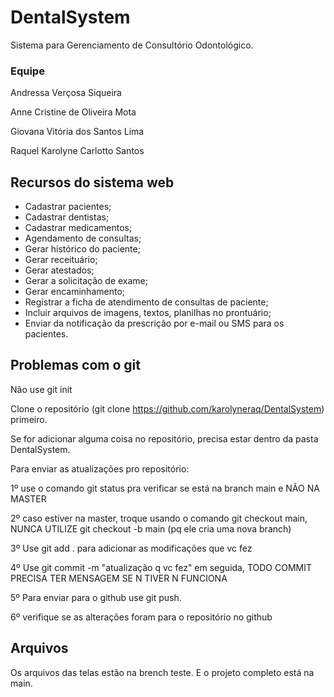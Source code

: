# DentalSystem
Sistema para Gerenciamento de Consultório Odontológico. 

### Equipe

Andressa Verçosa Siqueira

Anne Cristine de Oliveira Mota

Giovana Vitória dos Santos Lima

Raquel Karolyne Carlotto Santos

## Recursos do sistema web
- Cadastrar pacientes;
- Cadastrar dentistas;
- Cadastrar medicamentos;
- Agendamento de consultas;
- Gerar histórico do paciente;
- Gerar receituário;
- Gerar atestados;
- Gerar a solicitação de exame;
- Gerar encaminhamento;
- Registrar a ficha de atendimento de consultas de paciente;
- Incluir arquivos de imagens, textos, planilhas no prontuário;
- Enviar da notificação da prescrição por e-mail ou SMS para os pacientes.

## Problemas com o git
Não use git init

Clone o repositório (git clone https://github.com/karolyneraq/DentalSystem) primeiro.

Se for adicionar alguma coisa no repositório, precisa estar dentro da pasta DentalSystem.

Para enviar as atualizações pro repositório:

1º use o comando git status pra verificar se está na branch main e NÃO NA MASTER

2º caso estiver na master, troque usando o comando git checkout main, NUNCA UTILIZE git checkout -b main (pq ele cria uma nova branch)

3º Use git add . para adicionar as modificações que vc fez

4º Use git commit -m "atualização q vc fez" em seguida, TODO COMMIT PRECISA TER MENSAGEM SE N TIVER N FUNCIONA

5º Para enviar para o github use git push.

6º verifique se as alterações foram para o repositório no github

## Arquivos
Os arquivos das telas estão na brench teste.
E o projeto completo está na main.
